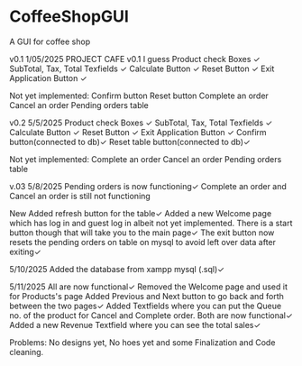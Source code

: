# CoffeeShopGUI
A GUI for coffee shop

v0.1 1/05/2025
PROJECT CAFE v0.1 I guess
Product check Boxes ✓
SubTotal, Tax, Total Texfields ✓
Calculate Button ✓
Reset Button ✓
Exit Application Button ✓

Not yet implemented:
Confirm button
Reset button
Complete an order
Cancel an order
Pending orders table

v0.2 5/5/2025
Product check Boxes ✓
SubTotal, Tax, Total Texfields ✓
Calculate Button ✓
Reset Button ✓
Exit Application Button ✓
Confirm button(connected to db)✓
Reset table button(connected to db)✓

Not yet implemented:
Complete an order
Cancel an order
Pending orders table

v.03 5/8/2025
Pending orders is now functioning✓
Complete an order and Cancel an order is still not functioning

New
Added refresh button for the table✓
Added a new Welcome page which has log in and guest log in albeit not yet implemented. There is a start button though that will take you to the main page✓
The exit button now resets the pending orders on table on mysql to avoid left over data after exiting✓

5/10/2025
Added the database from xampp mysql (.sql)✓

5/11/2025
All are now functional✓
Removed the Welcome page and used it for Products's page
Added Previous and Next button to go back and forth between the two pages✓
Added Textfields where you can put the Queue no. of the product for Cancel and Complete order. Both are now functional✓
Added a new Revenue Textfield where you can see the total sales✓

Problems:
No designs yet, No hoes yet and some Finalization and Code cleaning. 

